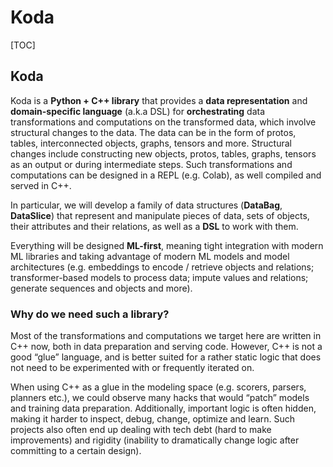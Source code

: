 # Koda

[TOC]

## Koda

Koda is a **Python + C++ library** that provides a **data representation** and
**domain-specific language** (a.k.a DSL) for **orchestrating** data
transformations and computations on the transformed data, which involve
structural changes to the data. The data can be in the form of protos, tables,
interconnected objects, graphs, tensors and more. Structural changes include
constructing new objects, protos, tables, graphs, tensors as an output or during
intermediate steps. Such transformations and computations can be designed in a
REPL (e.g. Colab), as well compiled and served in C++.

In particular, we will develop a family of data structures (**DataBag**,
**DataSlice**) that represent and manipulate pieces of data, sets of objects,
their attributes and their relations, as well as a **DSL** to work with them.

Everything will be designed **ML-first**, meaning tight integration with modern
ML libraries and taking advantage of modern ML models and model architectures
(e.g. embeddings to encode / retrieve objects and relations; transformer-based
models to process data; impute values and relations; generate sequences and
objects and more).

### Why do we need such a library?

Most of the transformations and computations we target here are written in C++
now, both in data preparation and serving code. However, C++ is not a good
“glue” language, and is better suited for a rather static logic that does not
need to be experimented with or frequently iterated on.

When using C++ as a glue in the modeling space (e.g. scorers, parsers, planners
etc.), we could observe many hacks that would “patch” models and training data
preparation. Additionally, important logic is often hidden, making it harder to
inspect, debug, change, optimize and learn. Such projects also often end up
dealing with tech debt (hard to make improvements) and rigidity (inability to
dramatically change logic after committing to a certain design).
